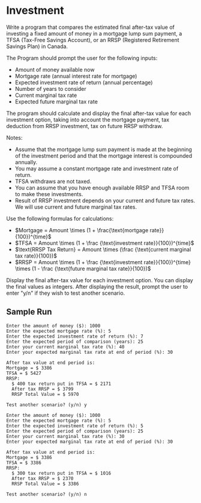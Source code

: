 # Investment

Write a program that compares the estimated final after-tax value of investing a fixed amount of money in a mortgage lump sum payment, a TFSA (Tax-Free Savings Account), or an RRSP (Registered Retirement Savings Plan) in Canada.

The Program should prompt the user for the following inputs:

- Amount of money available now
- Mortgage rate (annual interest rate for mortgage)
- Expected investment rate of return (annual percentage)
- Number of years to consider
- Current marginal tax rate
- Expected future marginal tax rate

The program should calculate and display the final after-tax value for each investment option, taking into account the mortgage payment, tax deduction from RRSP investment, tax on future RRSP withdraw.

Notes:

- Assume that the mortgage lump sum payment is made at the beginning of the investment period and that the mortgage interest is compounded annually.
- You may assume a constant mortgage rate and investment rate of return.
- TFSA withdraws are not taxed.
- You can assume that you have enough available RRSP and TFSA room to make these investments.
- Result of RRSP investment depends on your current and future tax rates. We will use current and future marginal tax rates.

Use the following formulas for calculations:
- $Mortgage = Amount \times (1 + \frac{\text{mortgage rate}}{100})^{time}$
- $TFSA = Amount \times (1 + \frac {\text{investment rate}}{100})^{time}$
- $\text{RRSP Tax Return} = Amount \times (\frac {\text{current marginal tax rate}}{100})$
- $RRSP = Amount \times (1 + \frac {\text{investment rate}}{100})^{time} \times (1 - \frac {\text{future marginal tax rate}}{100})$

Display the final after-tax value for each investment option. You can display the final values as integers. After displaying the result, prompt the user to enter "y/n" if they wish to test another scenario.

## Sample Run

~~~
Enter the amount of money ($): 1000
Enter the expected mortgage rate (%): 5
Enter the expected investment rate of return (%): 7
Enter the expected period of comparison (years): 25
Enter your current marginal tax rate (%): 40
Enter your expected marginal tax rate at end of period (%): 30

After tax value at end period is:
Mortgage = $ 3386
TFSA = $ 5427
RRSP:
  $ 400 tax return put in TFSA = $ 2171
  After tax RRSP = $ 3799
  RRSP Total Value = $ 5970

Test another scenario? (y/n) y

Enter the amount of money ($): 1000
Enter the expected mortgage rate (%): 5
Enter the expected investment rate of return (%): 5
Enter the expected period of comparison (years): 25
Enter your current marginal tax rate (%): 30
Enter your expected marginal tax rate at end of period (%): 30   

After tax value at end period is:
Mortgage = $ 3386
TFSA = $ 3386
RRSP:
  $ 300 tax return put in TFSA = $ 1016
  After tax RRSP = $ 2370
  RRSP Total Value = $ 3386

Test another scenario? (y/n) n
~~~